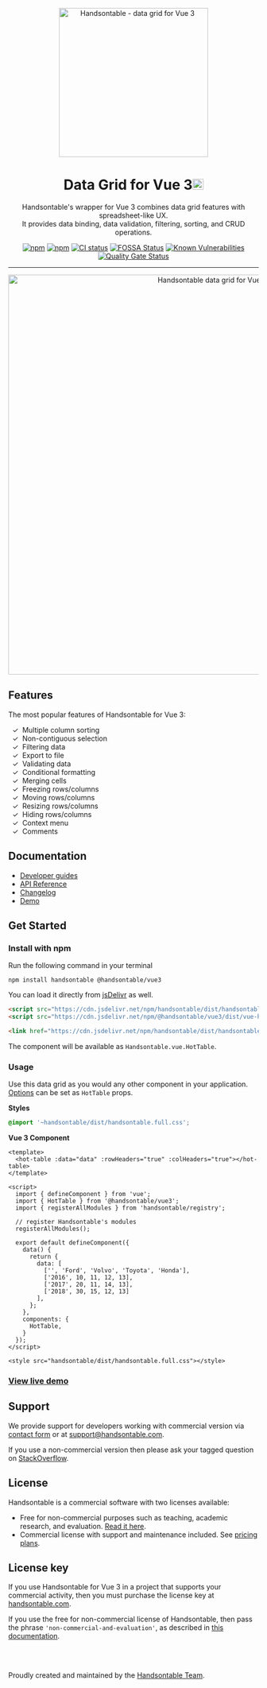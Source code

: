 <div align="center">

<a href="https://handsontable.com" rel="nofollow"><img src="https://raw.githubusercontent.com/handsontable/handsontable/develop/resources/handsontable-logo-blue.svg" alt="Handsontable - data grid for Vue 3" width="300"></a>

# Data Grid for Vue 3<img src="https://raw.githubusercontent.com/handsontable/handsontable/develop/resources/icons/vue-icon.svg" width="22" height="22">

Handsontable's wrapper for Vue 3 combines data grid features with spreadsheet-like UX. <br>
It provides data binding, data validation, filtering, sorting, and CRUD operations.

[![npm](https://img.shields.io/npm/dt/@handsontable/vue3.svg)](https://npmjs.com/package/@handsontable/vue3)
[![npm](https://img.shields.io/npm/dm/@handsontable/vue3.svg)](https://npmjs.com/package/@handsontable/vue3)
[![CI status](https://github.com/handsontable/handsontable/actions/workflows/test.yml/badge.svg?branch=master)](https://github.com/handsontable/handsontable/actions/workflows/test.yml?query=branch%3Amaster)
[![FOSSA Status](https://app.fossa.io/api/projects/git%2Bgithub.com%2Fhandsontable%2Fhandsontable.svg?type=shield)](https://app.fossa.io/projects/git%2Bgithub.com%2Fhandsontable%2Fhandsontable?ref=badge_shield)
[![Known Vulnerabilities](https://snyk.io/test/github/handsontable/handsontable/badge.svg?targetFile=package.json)](https://snyk.io/test/github/handsontable/handsontable?targetFile=package.json)
[![Quality Gate Status](https://sonarcloud.io/api/project_badges/measure?project=handsontable_handsontable&metric=alert_status)](https://sonarcloud.io/dashboard?id=handsontable_handsontable)

---

<a href="https://handsontable.com/demo"><img src="https://raw.githubusercontent.com/handsontable/handsontable/develop/resources/handsontable-github-preview.png" alt="Handsontable data grid for Vue 3" width="805"/></a>

</div>

## Features

The most popular features of Handsontable for Vue 3:

&nbsp;&nbsp;✓&nbsp; Multiple column sorting <br>
&nbsp;&nbsp;✓&nbsp; Non-contiguous selection <br>
&nbsp;&nbsp;✓&nbsp; Filtering data <br>
&nbsp;&nbsp;✓&nbsp; Export to file <br>
&nbsp;&nbsp;✓&nbsp; Validating data <br>
&nbsp;&nbsp;✓&nbsp; Conditional formatting <br>
&nbsp;&nbsp;✓&nbsp; Merging cells <br>
&nbsp;&nbsp;✓&nbsp; Freezing rows/columns <br>
&nbsp;&nbsp;✓&nbsp; Moving rows/columns <br>
&nbsp;&nbsp;✓&nbsp; Resizing rows/columns <br>
&nbsp;&nbsp;✓&nbsp; Hiding rows/columns <br>
&nbsp;&nbsp;✓&nbsp; Context menu <br>
&nbsp;&nbsp;✓&nbsp; Comments <br>

## Documentation

- [Developer guides](https://handsontable.com/docs/vue3-installation.html)
- [API Reference](https://handsontable.com/docs/api/core/)
- [Changelog](https://handsontable.com/docs/release-notes/)
- [Demo](https://handsontable.com/demo)

<div id="installation"></div>

## Get Started
### Install with npm

Run the following command in your terminal
```
npm install handsontable @handsontable/vue3
```

You can load it directly from [jsDelivr](//jsdelivr.com/package/npm/@handsontable/vue3) as well.
```html
<script src="https://cdn.jsdelivr.net/npm/handsontable/dist/handsontable.full.min.js"></script>
<script src="https://cdn.jsdelivr.net/npm/@handsontable/vue3/dist/vue-handsontable.min.js"></script>

<link href="https://cdn.jsdelivr.net/npm/handsontable/dist/handsontable.full.min.css" rel="stylesheet">
```

The component will be available as `Handsontable.vue.HotTable`.

### Usage

Use this data grid as you would any other component in your application. [Options](//handsontable.com/docs/Options.html) can be set as `HotTable` props.

**Styles**
```css
@import '~handsontable/dist/handsontable.full.css';
```

**Vue 3 Component**
```vue
<template>
  <hot-table :data="data" :rowHeaders="true" :colHeaders="true"></hot-table>
</template>

<script>
  import { defineComponent } from 'vue';
  import { HotTable } from '@handsontable/vue3';
  import { registerAllModules } from 'handsontable/registry';

  // register Handsontable's modules
  registerAllModules();

  export default defineComponent({
    data() {
      return {
        data: [
          ['', 'Ford', 'Volvo', 'Toyota', 'Honda'],
          ['2016', 10, 11, 12, 13],
          ['2017', 20, 11, 14, 13],
          ['2018', 30, 15, 12, 13]
        ],
      };
    },
    components: {
      HotTable,
    }
  });
</script>

<style src="handsontable/dist/handsontable.full.css"></style>
```

### [View live demo](//handsontable.com/docs/vue3-simple-example.html)

## Support

We provide support for developers working with commercial version via [contact form](https://handsontable.com/contact?category=technical_support)</a> or at support@handsontable.com.

If you use a non-commercial version then please ask your tagged question on [StackOverflow](https://stackoverflow.com/questions/tagged/handsontable).

## License

Handsontable is a commercial software with two licenses available:

- Free for non-commercial purposes such as teaching, academic research, and evaluation. [Read it here](https://github.com/handsontable/handsontable/blob/master/handsontable-non-commercial-license.pdf).
- Commercial license with support and maintenance included. See [pricing plans](https://handsontable.com/pricing).

## License key

If you use Handsontable for Vue 3 in a project that supports your commercial activity, then you must purchase the license key at [handsontable.com](https://handsontable.com/pricing).

If you use the free for non-commercial license of Handsontable, then pass the phrase `'non-commercial-and-evaluation'`, as described in [this documentation](https://handsontable.com/docs/license-key/).

<br>
<br>

Proudly created and maintained by the [Handsontable Team](https://handsontable.com/team).
